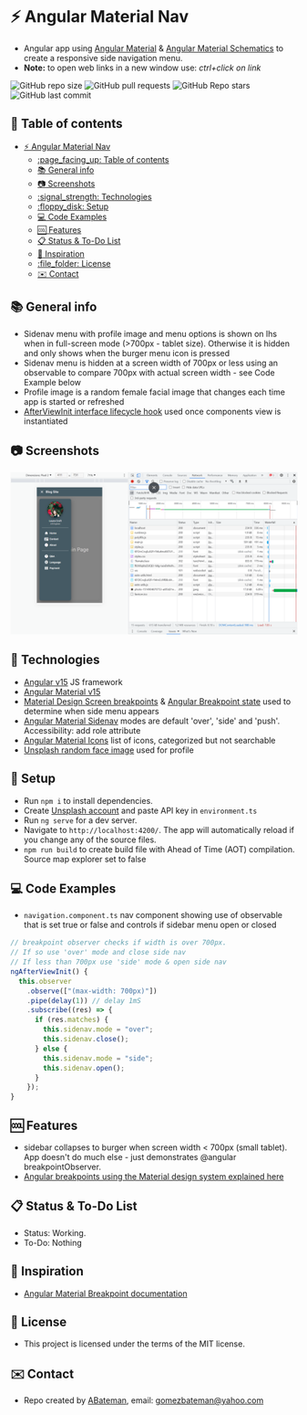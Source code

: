# :zap: Angular Material Nav

* Angular app using [Angular Material](https://material.angular.io/) & [Angular Material Schematics](https://material.angular.io/guide/schematics) to create a responsive side navigation menu.
* **Note:** to open web links in a new window use: _ctrl+click on link_

![GitHub repo size](https://img.shields.io/github/repo-size/AndrewJBateman/angular-material-nav?style=plastic)
![GitHub pull requests](https://img.shields.io/github/issues-pr/AndrewJBateman/angular-material-nav?style=plastic)
![GitHub Repo stars](https://img.shields.io/github/stars/AndrewJBateman/angular-material-nav?style=plastic)
![GitHub last commit](https://img.shields.io/github/last-commit/AndrewJBateman/angular-material-nav?style=plastic)

## :page_facing_up: Table of contents

* [:zap: Angular Material Nav](#zap-angular-material-nav)
  * [:page\_facing\_up: Table of contents](#page_facing_up-table-of-contents)
  * [:books: General info](#books-general-info)
  * [:camera: Screenshots](#camera-screenshots)
  * [:signal\_strength: Technologies](#signal_strength-technologies)
  * [:floppy\_disk: Setup](#floppy_disk-setup)
  * [:computer: Code Examples](#computer-code-examples)
  * [:cool: Features](#cool-features)
  * [:clipboard: Status \& To-Do List](#clipboard-status--to-do-list)
  * [:clap: Inspiration](#clap-inspiration)
  * [:file\_folder: License](#file_folder-license)
  * [:envelope: Contact](#envelope-contact)

## :books: General info

* Sidenav menu with profile image and menu options is shown on lhs when in full-screen mode (>700px - tablet size). Otherwise it is hidden and only shows when the burger menu icon is pressed
* Sidenav menu is hidden at a screen width of 700px or less using an observable to compare 700px with actual screen width - see Code Example below
* Profile image is a random female facial image that changes each time app is started or refreshed
* [AfterViewInit interface lifecycle hook](https://angular.io/api/core/AfterViewInit) used once components view is instantiated

## :camera: Screenshots

![Example screenshot](./img/nav.png)

## :signal_strength: Technologies

* [Angular v15](https://angular.io/) JS framework
* [Angular Material v15](https://material.angular.io/)
* [Material Design Screen breakpoints](https://material.io/design/layout/responsive-layout-grid.html#breakpoints) & [Angular Breakpoint state](https://material.angular.io/cdk/layout/api) used to determine when side menu appears
* [Angular Material Sidenav](https://material.angular.io/components/sidenav/overview) modes are default 'over', 'side' and 'push'. Accessibility: add role attribute
* [Angular Material Icons](https://www.angularjswiki.com/angular/angular-material-icons-list-mat-icon-list/) list of icons, categorized but not searchable
* [Unsplash random face image](https://unsplash.com/developers) used for profile

## :floppy_disk: Setup

* Run `npm i` to install dependencies.
* Create [Unsplash account](https://unsplash.com/developers) and paste API key in `environment.ts`
* Run `ng serve` for a dev server.
* Navigate to `http://localhost:4200/`. The app will automatically reload if you change any of the source files.
* `npm run build` to create build file with Ahead of Time (AOT) compilation. Source map explorer set to false

## :computer: Code Examples

* `navigation.component.ts` nav component showing use of observable that is set true or false and controls if sidebar menu open or closed

```typescript
// breakpoint observer checks if width is over 700px.
// If so use 'over' mode and close side nav
// If less than 700px use 'side' mode & open side nav
ngAfterViewInit() {
  this.observer
    .observe(["(max-width: 700px)"])
    .pipe(delay(1)) // delay 1mS
    .subscribe((res) => {
      if (res.matches) {
        this.sidenav.mode = "over";
        this.sidenav.close();
      } else {
        this.sidenav.mode = "side";
        this.sidenav.open();
      }
    });
}
```

## :cool: Features

* sidebar collapses to burger when screen width < 700px (small tablet). App doesn't do much else - just demonstrates @angular breakpointObserver.
* [Angular breakpoints using the Material design system explained here](https://material.angular.io/cdk/layout/overview)

## :clipboard: Status & To-Do List

* Status: Working.
* To-Do: Nothing

## :clap: Inspiration

* [Angular Material Breakpoint documentation](https://material.angular.io/cdk/layout/api)

## :file_folder: License

* This project is licensed under the terms of the MIT license.

## :envelope: Contact

* Repo created by [ABateman](https://github.com/AndrewJBateman), email: gomezbateman@yahoo.com
